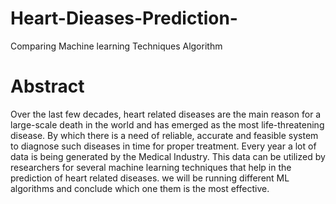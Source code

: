# Heart-Dieases-Prediction-
Comparing Machine learning Techniques Algorithm
# Abstract
<p>Over the last few decades, heart related diseases are the main reason for a large-scale death in the world and has emerged as the most life-threatening disease. By which there is a need of reliable, accurate and feasible system to diagnose such diseases in time for proper treatment. Every year a lot of data is being generated by the Medical Industry. This data can be utilized by researchers for several machine learning techniques that help in the prediction of heart related diseases.  we will be running different ML algorithms and conclude which one them is the most effective.</p>

